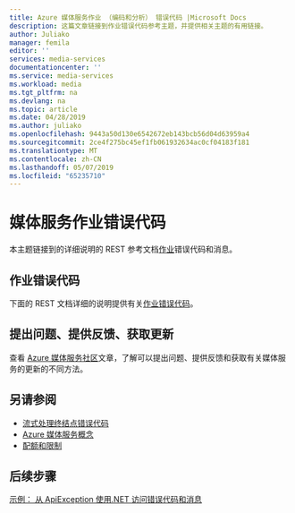 ```yaml
---
title: Azure 媒体服务作业 （编码和分析） 错误代码 |Microsoft Docs
description: 这篇文章链接到作业错误代码参考主题，并提供相关主题的有用链接。
author: Juliako
manager: femila
editor: ''
services: media-services
documentationcenter: ''
ms.service: media-services
ms.workload: media
ms.tgt_pltfrm: na
ms.devlang: na
ms.topic: article
ms.date: 04/28/2019
ms.author: juliako
ms.openlocfilehash: 9443a50d130e6542672eb143bcb56d04d63959a4
ms.sourcegitcommit: 2ce4f275bc45ef1fb061932634ac0cf04183f181
ms.translationtype: MT
ms.contentlocale: zh-CN
ms.lasthandoff: 05/07/2019
ms.locfileid: "65235710"
---
```

# <a name="media-services-job-error-codes"></a>媒体服务作业错误代码

本主题链接到的详细说明的 REST 参考文档[作业](transforms-jobs-concept.md)错误代码和消息。

## <a name="job-error-codes"></a>作业错误代码

下面的 REST 文档详细的说明提供有关[作业错误代码](https://docs.microsoft.com/rest/api/media/jobs/get#joberrorcode)。

## <a name="ask-questions-give-feedback-get-updates"></a>提出问题、提供反馈、获取更新

查看 [Azure 媒体服务社区](media-services-community.md)文章，了解可以提出问题、提供反馈和获取有关媒体服务的更新的不同方法。

## <a name="see-also"></a>另请参阅

- [流式处理终结点错误代码](streaming-endpoint-error-codes.md)
- [Azure 媒体服务概念](concepts-overview.md)
- [配额和限制](limits-quotas-constraints.md)

## <a name="next-steps"></a>后续步骤

[示例： 从 ApiException 使用.NET 访问错误代码和消息](configure-connect-dotnet-howto.md#connect-to-the-net-client)
